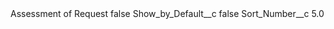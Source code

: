 <?xml version="1.0" encoding="UTF-8"?>
<CustomMetadata xmlns="http://soap.sforce.com/2006/04/metadata" xmlns:xsi="http://www.w3.org/2001/XMLSchema-instance" xmlns:xsd="http://www.w3.org/2001/XMLSchema">
    <label>Assessment of Request</label>
    <protected>false</protected>
    <values>
        <field>Show_by_Default__c</field>
        <value xsi:type="xsd:boolean">false</value>
    </values>
    <values>
        <field>Sort_Number__c</field>
        <value xsi:type="xsd:double">5.0</value>
    </values>
</CustomMetadata>
